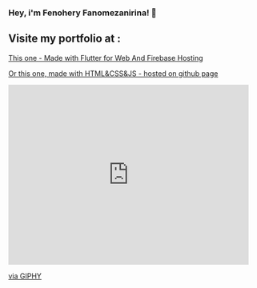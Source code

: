 ### Hey, i'm Fenohery Fanomezanirina! 👋

## Visite my portfolio at :

<a href="https://fenohery-portfolio.web.app">This one - Made with Flutter for Web And Firebase Hosting</a>

<a href="https://fenoh3ry.github.io">Or this one, made with HTML&CSS&JS - hosted on github page</a>

<iframe src="https://giphy.com/embed/OkJat1YNdoD3W" width="480" height="360" frameBorder="0" class="giphy-embed" allowFullScreen></iframe><p><a href="https://giphy.com/gifs/welcome-OkJat1YNdoD3W">via GIPHY</a></p>
